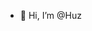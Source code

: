 - 👋 Hi, I’m @Huz

<!---
Huzi0P/Huzi0P is a ✨ special ✨ repository because its `README.md` (this file) appears on your GitHub profile.
You can click the Preview link to take a look at your changes.
--->
